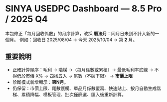 # SINYA USEDPC Dashboard — 8.5 Pro / 2025 Q4

本包修正「每月回收係數」的月序計算，改採 **曆法月**：同月日未到不計入新的一個月。
例如：回收日 2025/08/04 → 今天 2025/10/04 → 第 **2** 月。

## 重要說明
- 正確計算順序：毛利 → 階梯 →（每月係數或累積）→ 最低毛利率底線 → 不得低於市價 X% → 四捨五入 → 尾數（不破下限） → **市價上限**
- 診斷模式新增顯示：**第N月**。
- 仍保留：市價上限、尾數護欄、單品月係數覆寫、快速貼上、按月自動生成階梯、累積降幅、模板管理、批次僅篩選、匯入後重新計算。
